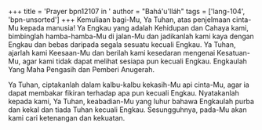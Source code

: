 +++
title = 'Prayer bpn12107 in '
author = "Bahá'u'lláh"
tags = ['lang-104', 'bpn-unsorted']
+++
Kemuliaan bagi-Mu, Ya Tuhan, atas         penjelmaan cinta-Mu kepada manusia! Ya     Engkau yang adalah Kehidupan dan Cahaya kami,         bimbinglah hamba-hamba-Mu di jalan-Mu dan jadikanlah kami kaya dengan Engkau dan bebas daripada segala sesuatu kecuali Engkau. Ya Tuhan, ajarlah kami Keesaan-Mu dan berilah kami   kesedaran mengenai Kesatuan-Mu, agar kami tidak dapat melihat sesiapa pun kecuali Engkau. Engkaulah Yang Maha Pengasih dan Pemberi Anugerah.

Ya Tuhan, ciptakanlah dalam kalbu-kalbu kekasih-Mu api cinta-Mu, agar ia dapat membakar fikiran terhadap apa pun kecuali Engkau. Nyatakanlah kepada kami, Ya Tuhan, keabadian-Mu yang luhur bahawa Engkaulah purba dan kekal dan tiada Tuhan kecuali Engkau. Sesungguhnya, pada-Mu akan kami cari ketenangan dan kekuatan.
